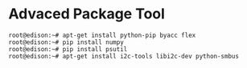 Advaced Package Tool
==

    root@edison:~# apt-get install python-pip byacc flex
    root@edison:~# pip install numpy
    root@edison:~# pip install psutil
    root@edison:~# apt-get install i2c-tools libi2c-dev python-smbus

